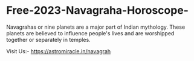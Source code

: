 # Free-2023-Navagraha-Horoscope-
Navagrahas or nine planets are a major part of Indian mythology. These planets are believed to influence people's lives and are worshipped together or separately in temples.

Visit Us:- https://astromiracle.in/navagrah
